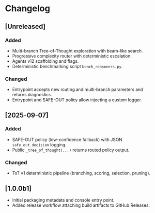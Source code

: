 # Changelog

## [Unreleased]
### Added
- Multi-branch Tree-of-Thought exploration with beam-like search.
- Progressive complexity router with deterministic escalation.
- Agents v12 scaffolding and flags.
- Deterministic benchmarking script `bench_reasoners.py`.

### Changed
- Entrypoint accepts new routing and multi-branch parameters and returns diagnostics.
- Entrypoint and SAFE-OUT policy allow injecting a custom logger.

## [2025-09-07]
### Added
- SAFE-OUT policy (low-confidence fallback) with JSON `safe_out_decision` logging.
- Public `_tree_of_thought(...)` returns routed policy output.

### Changed
- ToT v1 deterministic pipeline (branching, scoring, selection, pruning).

## [1.0.0b1]
- Initial packaging metadata and console entry point.
- Added release workflow attaching build artifacts to GitHub Releases.
